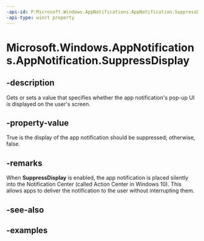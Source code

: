 ```yaml
---
-api-id: P:Microsoft.Windows.AppNotifications.AppNotification.SuppressDisplay
-api-type: winrt property
---
```


# Microsoft.Windows.AppNotifications.AppNotification.SuppressDisplay

<!--
public bool SuppressDisplay { get; set; }
-->


## -description

Gets or sets a value that specifies whether the app notification's pop-up UI is displayed on the user's screen.

## -property-value

True is the display of the app notification should be suppressed; otherwise, false.

## -remarks

When **SuppressDisplay** is enabled, the app notification is placed silently into the Notification Center (called Action Center in Windows 10). This allows apps to deliver the notification to the user without interrupting them.

## -see-also

## -examples


